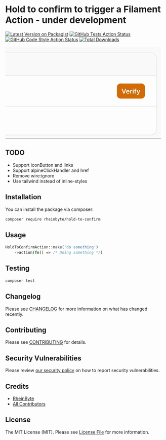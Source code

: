 # Hold to confirm to trigger a Filament Action - under development

[![Latest Version on Packagist](https://img.shields.io/packagist/v/rheinbyte/hold-to-confirm.svg?style=flat-square)](https://packagist.org/packages/rheinbyte/hold-to-confirm)
[![GitHub Tests Action Status](https://img.shields.io/github/actions/workflow/status/rheinbyte/hold-to-confirm/run-tests.yml?branch=main&label=tests&style=flat-square)](https://github.com/rheinbyte/hold-to-confirm/actions?query=workflow%3Arun-tests+branch%3Amain)
[![GitHub Code Style Action Status](https://img.shields.io/github/actions/workflow/status/rheinbyte/hold-to-confirm/fix-php-code-styling.yml?branch=main&label=code%20style&style=flat-square)](https://github.com/rheinbyte/hold-to-confirm/actions?query=workflow%3A"Fix+PHP+code+styling"+branch%3Amain)
[![Total Downloads](https://img.shields.io/packagist/dt/rheinbyte/hold-to-confirm.svg?style=flat-square)](https://packagist.org/packages/rheinbyte/hold-to-confirm)

![](art/hold-to-confirm.gif)

## TODO

- Support iconButton and links
- Support alpineClickHandler and href
- Remove wire:ignore
- Use tailwind instead of inline-styles

## Installation

You can install the package via composer:

```bash
composer require rheinbyte/hold-to-confirm
```

## Usage

```php
HoldToConfirmAction::make('do something')
    ->action(fn() => /* Doing something */)
```

## Testing

```bash
composer test
```

## Changelog

Please see [CHANGELOG](CHANGELOG.md) for more information on what has changed recently.

## Contributing

Please see [CONTRIBUTING](.github/CONTRIBUTING.md) for details.

## Security Vulnerabilities

Please review [our security policy](../../security/policy) on how to report security vulnerabilities.

## Credits

- [RheinByte](https://github.com/rheinbyte)
- [All Contributors](../../contributors)

## License

The MIT License (MIT). Please see [License File](LICENSE.md) for more information.
